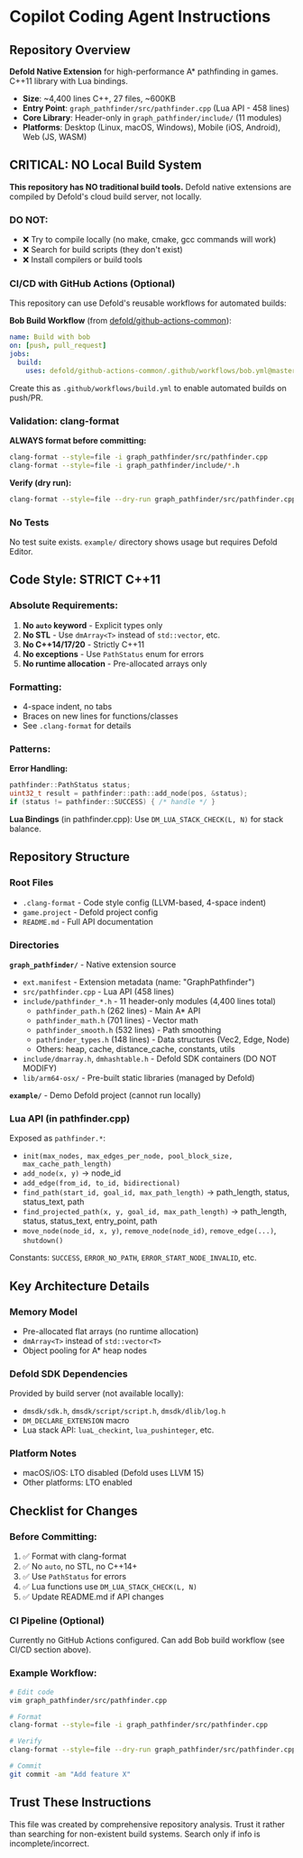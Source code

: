 # Copilot Coding Agent Instructions

## Repository Overview

**Defold Native Extension** for high-performance A* pathfinding in games. C++11 library with Lua bindings.
- **Size**: ~4,400 lines C++, 27 files, ~600KB
- **Entry Point**: `graph_pathfinder/src/pathfinder.cpp` (Lua API - 458 lines)
- **Core Library**: Header-only in `graph_pathfinder/include/` (11 modules)
- **Platforms**: Desktop (Linux, macOS, Windows), Mobile (iOS, Android), Web (JS, WASM)

## CRITICAL: NO Local Build System

**This repository has NO traditional build tools.** Defold native extensions are compiled by Defold's cloud build server, not locally.

### DO NOT:
- ❌ Try to compile locally (no make, cmake, gcc commands will work)
- ❌ Search for build scripts (they don't exist)
- ❌ Install compilers or build tools

### CI/CD with GitHub Actions (Optional)
This repository can use Defold's reusable workflows for automated builds:

**Bob Build Workflow** (from [defold/github-actions-common](https://github.com/defold/github-actions-common)):
```yaml
name: Build with bob
on: [push, pull_request]
jobs:
  build:
    uses: defold/github-actions-common/.github/workflows/bob.yml@master
```

Create this as `.github/workflows/build.yml` to enable automated builds on push/PR.

### Validation: clang-format
**ALWAYS format before committing:**
```bash
clang-format --style=file -i graph_pathfinder/src/pathfinder.cpp
clang-format --style=file -i graph_pathfinder/include/*.h
```

**Verify (dry run):**
```bash
clang-format --style=file --dry-run graph_pathfinder/src/pathfinder.cpp
```

### No Tests
No test suite exists. `example/` directory shows usage but requires Defold Editor.

## Code Style: STRICT C++11

### Absolute Requirements:
1. **No `auto` keyword** - Explicit types only
2. **No STL** - Use `dmArray<T>` instead of `std::vector`, etc.
3. **No C++14/17/20** - Strictly C++11
4. **No exceptions** - Use `PathStatus` enum for errors
5. **No runtime allocation** - Pre-allocated arrays only

### Formatting:
- 4-space indent, no tabs
- Braces on new lines for functions/classes
- See `.clang-format` for details

### Patterns:
**Error Handling:**
```cpp
pathfinder::PathStatus status;
uint32_t result = pathfinder::path::add_node(pos, &status);
if (status != pathfinder::SUCCESS) { /* handle */ }
```

**Lua Bindings** (in pathfinder.cpp):
Use `DM_LUA_STACK_CHECK(L, N)` for stack balance.

## Repository Structure

### Root Files
- `.clang-format` - Code style config (LLVM-based, 4-space indent)
- `game.project` - Defold project config
- `README.md` - Full API documentation

### Directories
**`graph_pathfinder/`** - Native extension source
- `ext.manifest` - Extension metadata (name: "GraphPathfinder")
- `src/pathfinder.cpp` - Lua API (458 lines)
- `include/pathfinder_*.h` - 11 header-only modules (4,400 lines total)
  - `pathfinder_path.h` (262 lines) - Main A* API
  - `pathfinder_math.h` (701 lines) - Vector math
  - `pathfinder_smooth.h` (532 lines) - Path smoothing
  - `pathfinder_types.h` (148 lines) - Data structures (Vec2, Edge, Node)
  - Others: heap, cache, distance_cache, constants, utils
- `include/dmarray.h`, `dmhashtable.h` - Defold SDK containers (DO NOT MODIFY)
- `lib/arm64-osx/` - Pre-built static libraries (managed by Defold)

**`example/`** - Demo Defold project (cannot run locally)

### Lua API (in pathfinder.cpp)
Exposed as `pathfinder.*`:
- `init(max_nodes, max_edges_per_node, pool_block_size, max_cache_path_length)`
- `add_node(x, y)` → node_id
- `add_edge(from_id, to_id, bidirectional)`
- `find_path(start_id, goal_id, max_path_length)` → path_length, status, status_text, path
- `find_projected_path(x, y, goal_id, max_path_length)` → path_length, status, status_text, entry_point, path
- `move_node(node_id, x, y)`, `remove_node(node_id)`, `remove_edge(...)`, `shutdown()`

Constants: `SUCCESS`, `ERROR_NO_PATH`, `ERROR_START_NODE_INVALID`, etc.

## Key Architecture Details

### Memory Model
- Pre-allocated flat arrays (no runtime allocation)
- `dmArray<T>` instead of `std::vector<T>`
- Object pooling for A* heap nodes

### Defold SDK Dependencies
Provided by build server (not available locally):
- `dmsdk/sdk.h`, `dmsdk/script/script.h`, `dmsdk/dlib/log.h`
- `DM_DECLARE_EXTENSION` macro
- Lua stack API: `luaL_checkint`, `lua_pushinteger`, etc.

### Platform Notes
- macOS/iOS: LTO disabled (Defold uses LLVM 15)
- Other platforms: LTO enabled

## Checklist for Changes

### Before Committing:
1. ✅ Format with clang-format
2. ✅ No `auto`, no STL, no C++14+
3. ✅ Use `PathStatus` for errors
4. ✅ Lua functions use `DM_LUA_STACK_CHECK(L, N)`
5. ✅ Update README.md if API changes

### CI Pipeline (Optional)
Currently no GitHub Actions configured. Can add Bob build workflow (see CI/CD section above).

### Example Workflow:
```bash
# Edit code
vim graph_pathfinder/src/pathfinder.cpp

# Format
clang-format --style=file -i graph_pathfinder/src/pathfinder.cpp

# Verify
clang-format --style=file --dry-run graph_pathfinder/src/pathfinder.cpp

# Commit
git commit -am "Add feature X"
```

## Trust These Instructions
This file was created by comprehensive repository analysis. Trust it rather than searching for non-existent build systems. Search only if info is incomplete/incorrect.
